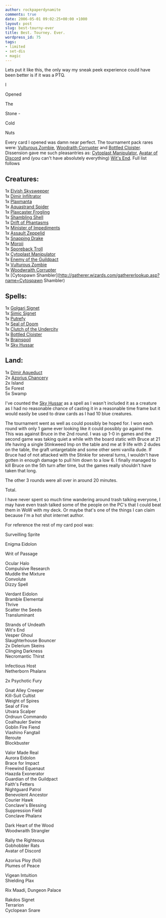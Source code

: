```yaml
---
author: rockpaperdynamite
comments: true
date: 2006-05-01 09:02:25+00:00 +1000
layout: post
slug: best-tourny-ever
title: Best. Tourney. Ever.
wordpress_id: 75
tags:
- limited
- set-dis
- magic
---
```


Lets put it like this, the only way my sneak peek experience could have been better is if it was a PTQ.




I




Opened




The




Stone -




Cold




Nuts




Every card I opened was damn near perfect. The tournament pack rares were: 
[Vulturous Zombie](http://gatherer.wizards.com/gathererlookup.asp?set=RavnicaCityofGuilds&name=vulturous_zombie), 
[Woodraith Corrupter](http://gatherer.wizards.com/gathererlookup.asp?set=RavnicaCityofGuilds&name=woodwraith_corrupter) 
and [Bottled Cloister](http://gatherer.wizards.com/gathererlookup.asp?name=Bottled_cloister). 
Dissension gave me such pleasantries as: [Cytoplast Manipulator](http://gatherer.wizards.com/gathererlookup.asp?name=Cytoplast_manipulator), 
[Avatar of Discord](http://gatherer.wizards.com/gathererlookup.asp?name=Avatar_of_discord) and (you can't have absolutely everything) 
[Wit's End](http://gatherer.wizards.com/gathererlookup.asp?name=Wit[s_end).  Full list follows

## Creatures:  

1x [Elvish Skysweeper](http://gatherer.wizards.com/gathererlookup.asp?name=elvish_skysweeper)  
1x [Dimir Infiltrator](http://gatherer.wizards.com/gathererlookup.asp?name=dimir_infiltrator)  
1x [Plaxmanta](http://gatherer.wizards.com/gathererlookup.asp?name=plaxmanta)  
1x [Aquastrand Spider](http://gatherer.wizards.com/gathererlookup.asp?name=aquastrand_spider)  
1x [Plaxcaster Frogling](http://gatherer.wizards.com/gathererlookup.asp?name=plaxcaster_frogling)  
1x [Shambling Shell](http://gatherer.wizards.com/gathererlookup.asp?name=Shambling_shell)  
1x [Drift of Phantasms](http://gatherer.wizards.com/gathererlookup.asp?name=drift_of_phantasms)  
1x [Minister of Impediments](http://gatherer.wizards.com/gathererlookup.asp?name=Minister_of_impediments)  
1x [Assault Zeppelid](http://gatherer.wizards.com/gathererlookup.asp?name=assault_zeppelid)  
1x [Snapping Drake](http://gatherer.wizards.com/gathererlookup.asp?name=snapping_drake)  
1x [Moroii](http://gatherer.wizards.com/gathererlookup.asp?name=Moroii)  
1x [Sporeback Troll](http://gatherer.wizards.com/gathererlookup.asp?name=sporeback_troll)  
1x [Cytoplast Manipulator](http://gatherer.wizards.com/gathererlookup.asp?name=cytoplast_manipulator)  
1x [Enemy of the Guildpact](http://gatherer.wizards.com/gathererlookup.asp?name=enemy_of_the_guildpact)  
1x [Vulturous Zombie](http://gatherer.wizards.com/gathererlookup.asp?name=Vulturous_zombie)  
1x [Woodwraith Corrupter](http://gatherer.wizards.com/gathererlookup.asp?name=woodwraith_corrupter)  
1x [Cytospawn Shambler](http://gatherer.wizards.com/gathererlookup.asp?name=Cytospawn Shambler)

## Spells:  

1x [Golgari Signet](http://gatherer.wizards.com/gathererlookup.asp?name=golgari_signet)  
1x [Simic Signet](http://gatherer.wizards.com/gathererlookup.asp?name=Simic_Signet)  
1x [Putrefy](http://gatherer.wizards.com/gathererlookup.asp?name=Putrefy)  
1x [Seal of Doom](http://gatherer.wizards.com/gathererlookup.asp?name=Seal_of_doom)  
1x [Clutch of the Undercity](http://gatherer.wizards.com/gathererlookup.asp?name=Clutch_of_the_Undercity)  
1x [Bottled Cloister](http://gatherer.wizards.com/gathererlookup.asp?name=Bottled_Cloister)  
1x [Brainspoil](http://gatherer.wizards.com/gathererlookup.asp?name=Brainspoil)  
1x [Sky Hussar](http://gatherer.wizards.com/gathererlookup.asp?name=Sky_Hussar)

## Land:  

1x [Dimir Aqueduct](http://gatherer.wizards.com/gathererlookup.asp?name=Dimir_aqueduct)  
2x [Azorius Chancery](http://gatherer.wizards.com/gathererlookup.asp?name=Azorius_Chancery)  
2x Island  
5x Forest  
5x Swamp

I've counted the [Sky Hussar](http://gatherer.wizards.com/gathererlookup.asp?name=Sky_hussar) 
as a spell as I wasn't included it as a creature as I had no reasonable chance of casting it in a reasonable time frame but it would easily be used to draw cards as I had 10 blue creatures.




The tournament went as well as could possibly be hoped for. I won each round with only 1 game 
ever looking like it could possibly go against me. This was against Bruce in the 2nd round. I was 
up 1-0 in games and the second game was taking quiet a while with the board static with Bruce at 
21 life having a single Stinkweed Imp on the table and me at 9 life with 2 dudes on the table, 
the graft untargetable and some other semi vanilla dude. If Bruce had of not attacked with the 
Stinkie for several turns, I wouldn't have gotten in enough damage to pull him down to a low 6. 
I finally managed to kill Bruce on the 5th turn after time, but the games really shouldn't have taken that long.




The other 3 rounds were all over in around 20 minutes.




Total.




I have never spent so much time wandering around trash talking everyone, I may have even trash 
talked some of the people on the PC's that I could beat them in WoW with my deck. Or maybe that's one of the things I can claim because I'm a hot shot internet author.




For reference the rest of my card pool was:

Surveilling Sprite  

Enigma Eidolon  

Writ of Passage  

Ocular Halo  
Compulsive Research  
Muddle the Mixture  
Convolute  
Dizzy Spell

Verdant Eidolon  
Bramble Elemental  
Thrive  
Scatter the Seeds  
Transluminant

Strands of Undeath  
Wit's End  
Vesper Ghoul  
Slaughterhouse Bouncer  
2x Delerium Skeins  
Clinging Darkness  
Necromantic Thirst  

Infectious Host  
Netherborn Phalanx

2x Psychotic Fury  

Gnat Alley Creeper  
Kill-Suit Cultist  
Weight of Spires  
Seal of Fire  
Utvara Scalper  
Ordruun Commando  
Coalhauler Swine  
Goblin Fire Fiend  
Viashino Fangtail  
Reroute  
Blockbuster

Valor Made Real  
Aurora Eidolon  
Brace for Impact  
Freewind Equenaut  
Haazda Exonerator  
Guardian of the Guildpact   
Faith's Fetters  
Nightguard Patrol  
Benevolent Ancestor  
Courier Hawk  
Conclave's Blessing  
Suppression Field  
Conclave Phalanx

Dark Heart of the Wood  
Woodwraith Strangler

Rally the Righteous  
Gobhobbler Rats  
Avatar of Discord

Azorius Ploy (foil)  
Plumes of Peace

Vigean Intuition  
Shielding Plax

Rix Maadi, Dungeon Palace

Rakdos Signet  
Terrarion  
Cyclopean Snare




